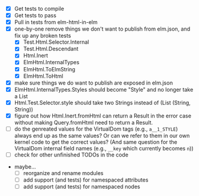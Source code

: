- [x] Get tests to compile
- [x] Get tests to pass
- [x] Pull in tests from elm-html-in-elm
- [x] one-by-one remove things we don't want to publish from elm.json, and fix up any broken tests
    - [x] Test.Html.Selector.Internal
    - [x] Test.Html.Descendant
    - [x] Html.Inert
    - [x] ElmHtml.InternalTypes
    - [x] ElmHtml.ToElmString
    - [x] ElmHtml.ToHtml
- [x] make sure things we do want to publish are exposed in elm.json
- [x] ElmHtml.InternalTypes.Styles should become "Style" and no longer take a List
- [x] Html.Test.Selector.style should take two Strings instead of (List (String, String))
- [x] figure out how Html.Inert.fromHtml can return a Result in the error case without making Query.fromHtml need to return a Result.
- [ ] do the genreated values for the VirtualDom tags (e.g., `a__1_STYLE`) always end up as the same values?  Or can we refer to them in our own kernel code to get the correct values?  (And same question for the VirtualDom internal field names (e.g., `__key` which currently becomes `n`))
- [ ] check for other unfinished TODOs in the code
- maybe...
    - [ ] reorganize and rename modules
    - [ ] add support (and tests) for namespaced attributes
    - [ ] add support (and tests) for namespaced nodes